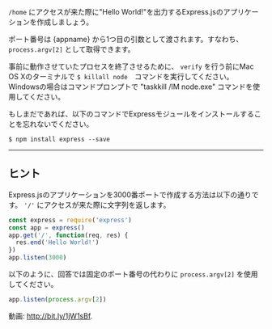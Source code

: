 `/home` にアクセスが来た際に"Hello World!"を出力するExpress.jsのアプリケーションを作成しましょう。

ポート番号は {appname} から1つ目の引数として渡されます。すなわち、 `process.argv[2]` として取得できます。

事前に動作させていたプロセスを終了させるために、 `verify` を行う前にMac OS Xのターミナルで `$ killall node`　コマンドを実行してください。
Windowsの場合はコマンドプロンプトで "taskkill /IM node.exe" コマンドを使用してください。

もしまだであれば、以下のコマンドでExpressモジュールをインストールすることを忘れないでください。

```
$ npm install express --save
```

-----------------------------

## ヒント

Express.jsのアプリケーションを3000番ポートで作成する方法は以下の通りです。
`'/'` にアクセスが来た際に文字列を返します。

```js
const express = require('express')
const app = express()
app.get('/', function(req, res) {
  res.end('Hello World!')
})
app.listen(3000)
```

以下のように、回答では固定のポート番号の代わりに `process.argv[2]` を使用してください。

```js
app.listen(process.argv[2])
```

動画: http://bit.ly/1jW1sBf.
